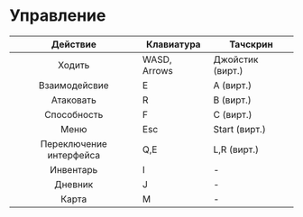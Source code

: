 # Управление

| Действие | Клавиатура | Тачскрин |
|:-:| --------------- | ---- |
| Ходить | WASD, Arrows | Джойстик (вирт.) |
| Взаимодейсвие | E | A (вирт.) |
| Атаковать | R | B (вирт.) |
| Способность | F | C (вирт.) |
| Меню | Esc | Start (вирт.) |
| Переключение интерфейса | Q,E | L,R (вирт.) |
| Инвентарь | I | - |
| Дневник | J | - |
| Карта | M | - |